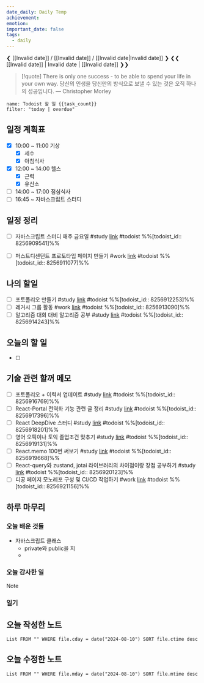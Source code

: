 ```yaml
---
date_daily: Daily Temp
achievement: 
emotion: 
important_date: false
tags:
  - daily
---
```

❮ [[Invalid date]] / [[Invalid date]] / [[Invalid date|Invalid date]] ❯
❮❮ [[Invalid date]] | Invalid date | [[Invalid date]] ❯❯

> [!quote] There is only one success - to be able to spend your life in your own way.
> 당신의 인생을 당신만의 방식으로 보낼 수 있는 것은 오직 하나의 성공입니다.
> — Christopher Morley

```todoist
name: Todoist 할 일 {{task_count}}
filter: "today | overdue"
```

## 일정 계획표

- [x] 10:00 ~ 11:00 기상 
	- [x] 세수
	- [x] 아침식사
- [x] 12:00 ~ 14:00 헬스
	- [x] 근력
	- [x] 유산소
- [ ] 14:00 ~ 17:00 점심식사
- [ ] 16:45 ~ 자바스크립트 스터디

## 일정 정리
- [ ] 자바스크립트 스터디 매주 금요일 #study  [link](https://todoist.com/app/task/8256909541) #todoist %%[todoist_id:: 8256909541]%%
- [ ] 퍼스트디센던트 프로토타입 페이지 만들기 #work  [link](https://todoist.com/app/task/8256911077) #todoist  %%[todoist_id:: 8256911077]%%


 ## 나의 할일

- [ ] 포토폴리오 만들기 #study  [link](https://todoist.com/app/task/8256912253) #todoist  %%[todoist_id:: 8256912253]%%
- [ ] 레거시 그룹 활동 #work  [link](https://todoist.com/app/task/8256913090) #todoist  %%[todoist_id:: 8256913090]%%
- [ ] 알고리즘 대회 대비 알고리즘 공부 #study  [link](https://todoist.com/app/task/8256914243) #todoist  %%[todoist_id:: 8256914243]%%

## 오늘의 할 일
- [ ] 

## 기술 관련 할꺼 메모

- [ ] 포토폴리오 + 이력서 업데이트 #study [link](https://todoist.com/app/task/8256916769) #todoist  %%[todoist_id:: 8256916769]%%
- [ ] React-Portal 전역화 기능 관련 글 정리 #study  [link](https://todoist.com/app/task/8256917396) #todoist  %%[todoist_id:: 8256917396]%%
- [ ] React DeepDive 스터디 #study  [link](https://todoist.com/app/task/8256918201) #todoist  %%[todoist_id:: 8256918201]%%
- [ ] 영어 오픽이나 토익 졸업조건 맞추기 #study  [link](https://todoist.com/app/task/8256919131) #todoist  %%[todoist_id:: 8256919131]%%
- [ ] React.memo 100번 써보기 #study  [link](https://todoist.com/app/task/8256919668) #todoist  %%[todoist_id:: 8256919668]%%
- [ ] React-query와 zustand, jotai 라이브러리의 차이점이랑 장점 공부하기 #study  [link](https://todoist.com/app/task/8256920123) #todoist  %%[todoist_id:: 8256920123]%%
- [ ] 디공 페이지 모노레포 구성 및 CI/CD 작업하기 #work [link](https://todoist.com/app/task/8256921156) #todoist  %%[todoist_id:: 8256921156]%%

## 하루 마무리
### 오늘 배운 것들
- 자바스크립트 클래스
	- private와 public을 지
	- 
### 오늘 감사한 일
>[!note]
>
### 일기

## 오늘 작성한 노트
```dataview
List FROM "" WHERE file.cday = date("2024-08-10") SORT file.ctime desc

```

## 오늘 수정한 노트
```dataview
List FROM "" WHERE file.mday = date("2024-08-10") SORT file.mtime desc


```